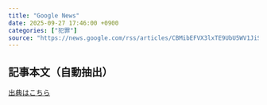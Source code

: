 ```yaml
---
title: "Google News"
date: 2025-09-27 17:46:00 +0900
categories: ["犯罪"]
source: "https://news.google.com/rss/articles/CBMibEFVX3lxTE9UbU5WV1JiSmNad01FU0pNTWFNUk8wSWNqelZtekdDekJlNXduVGJIVEJZYndqUjZ1RnNvd0xMTEdUTk1WZnY1UVJVc3B4c0RzUDNXcnFwZktvRVhsaTVBZExDZXlhLVd2eTNMRQ?oc=5"
---
```


## 記事本文（自動抽出）
<body class="y0K44d EA71Tc" id="readabilityBody"></body>

[出典はこちら](https://news.google.com/rss/articles/CBMibEFVX3lxTE9UbU5WV1JiSmNad01FU0pNTWFNUk8wSWNqelZtekdDekJlNXduVGJIVEJZYndqUjZ1RnNvd0xMTEdUTk1WZnY1UVJVc3B4c0RzUDNXcnFwZktvRVhsaTVBZExDZXlhLVd2eTNMRQ?oc=5)

